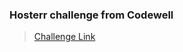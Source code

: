 ### Hosterr challenge from Codewell
>[Challenge Link](https://www.codewell.cc/challenges/hosterr-waitlist-page--60b3ea4c0cc72310b5a2494d)